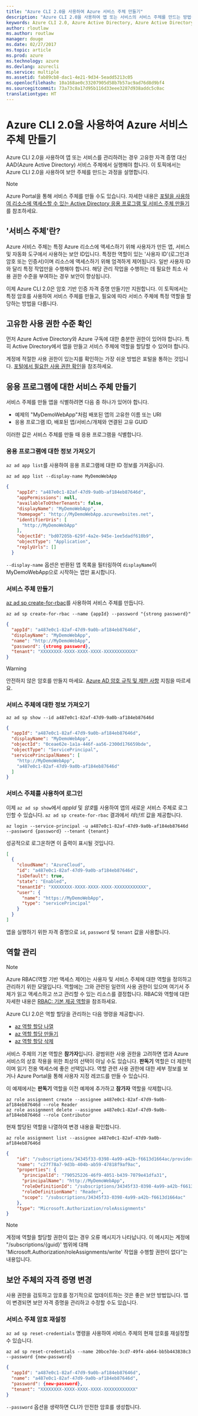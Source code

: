 ```yaml
---
title: "Azure CLI 2.0을 사용하여 Azure 서비스 주체 만들기"
description: "Azure CLI 2.0을 사용하여 앱 또는 서비스의 서비스 주체를 만드는 방법을 알아봅니다."
keywords: Azure CLI 2.0, Azure Active Directory, Azure Active Directory, AD, RBAC
author: rloutlaw
ms.author: routlaw
manager: douge
ms.date: 02/27/2017
ms.topic: article
ms.prod: azure
ms.technology: azure
ms.devlang: azurecli
ms.service: multiple
ms.assetid: fab89cb8-dac1-4e21-9d34-5eadd5213c05
ms.openlocfilehash: 10a168ae0c33207905d58b7b57ac9ad76d8d9bf4
ms.sourcegitcommit: 73a73c8a17d95b116d33eee3287d938addc5c0ac
translationtype: HT
---
```

# <a name="create-an-azure-service-principal-with-azure-cli-20"></a>Azure CLI 2.0을 사용하여 Azure 서비스 주체 만들기

Azure CLI 2.0을 사용하여 앱 또는 서비스를 관리하려는 경우 고유한 자격 증명 대신 AAD(Azure Active Directory) 서비스 주체에서 실행해야 합니다.
이 토픽에서는 Azure CLI 2.0을 사용하여 보안 주체를 만드는 과정을 설명합니다.

> [!NOTE]
> Azure Portal을 통해 서비스 주체를 만들 수도 있습니다.
> 자세한 내용은 [포털을 사용하여 리소스에 액세스할 수 있는 Active Directory 응용 프로그램 및 서비스 주체 만들기](/azure/azure-resource-manager/resource-group-create-service-principal-portal)를 참조하세요.

## <a name="what-is-a-service-principal"></a>'서비스 주체'란?

Azure 서비스 주체는 특정 Azure 리소스에 액세스하기 위해 사용자가 만든 앱, 서비스 및 자동화 도구에서 사용하는 보안 ID입니다. 특정한 역할이 있는 '사용자 ID'(로그인과 암호 또는 인증서)이며 리소스에 액세스하기 위해 엄격하게 제어됩니다. 일반 사용자 ID와 달리 특정 작업만을 수행해야 합니다. 해당 관리 작업을 수행하는 데 필요한 최소 사용 권한 수준을 부여하는 경우 보안이 향상됩니다. 

이제 Azure CLI 2.0은 암호 기반 인증 자격 증명 만들기만 지원합니다. 이 토픽에서는 특정 암호를 사용하여 서비스 주체를 만들고, 필요에 따라 서비스 주체에 특정 역할을 할당하는 방법을 다룹니다.

## <a name="verify-your-own-permission-level"></a>고유한 사용 권한 수준 확인

먼저 Azure Active Directory와 Azure 구독에 대한 충분한 권한이 있어야 합니다. 특히 Active Directory에서 앱을 만들고 서비스 주체에 역할을 할당할 수 있어야 합니다. 

계정에 적절한 사용 권한이 있는지를 확인하는 가장 쉬운 방법은 포털을 통하는 것입니다. [포털에서 필요한 사용 권한 확인](/azure/azure-resource-manager/resource-group-create-service-principal-portal.md#required-permissions)을 참조하세요.

## <a name="create-a-service-principal-for-your-application"></a>응용 프로그램에 대한 서비스 주체 만들기

서비스 주체를 만들 앱을 식별하려면 다음 중 하나가 있어야 합니다.

  * 예제의 "MyDemoWebApp"처럼 배포된 앱의 고유한 이름 또는 URI
  * 응용 프로그램 ID, 배포된 앱/서비스/개체와 연결된 고유 GUID

이러한 값은 서비스 주체를 만들 때 응용 프로그램을 식별합니다.

### <a name="get-information-about-your-application"></a>응용 프로그램에 대한 정보 가져오기

`az ad app list`를 사용하여 응용 프로그램에 대한 ID 정보를 가져옵니다.

```azurecli
az ad app list --display-name MyDemoWebApp
```

```json
{
    "appId": "a487e0c1-82af-47d9-9a0b-af184eb87646d",
    "appPermissions": null,
    "availableToOtherTenants": false,
    "displayName": "MyDemoWebApp",
    "homepage": "http://MyDemoWebApp.azurewebsites.net",
    "identifierUris": [
      "http://MyDemoWebApp"
    ],
    "objectId": "bd07205b-629f-4a2e-945e-1ee5dadf610b9",
    "objectType": "Application",
    "replyUrls": []
  }
```

`--display-name` 옵션은 반환된 앱 목록을 필터링하여 `displayName`이 MyDemoWebApp으로 시작하는 앱만 표시합니다.

### <a name="create-the-service-principal"></a>서비스 주체 만들기

[az ad sp create-for-rbac](/cli/azure/ad/sp#create-for-rbac)를 사용하여 서비스 주체를 만듭니다. 

```azurecli
az ad sp create-for-rbac --name {appId} --password "{strong password}" 
``` 

```json
{
  "appId": "a487e0c1-82af-47d9-9a0b-af184eb87646d",
  "displayName": "MyDemoWebApp",
  "name": "http://MyDemoWebApp",
  "password": {strong password},
  "tenant": "XXXXXXXX-XXXX-XXXX-XXXX-XXXXXXXXXXXX"
}
```

 > [!WARNING] 
 > 안전하지 않은 암호를 만들지 마세요.  [Azure AD 암호 규칙 및 제한 사항](/azure/active-directory/active-directory-passwords-policy) 지침을 따르세요.

### <a name="get-information-about-the-service-principal"></a>서비스 주체에 대한 정보 가져오기

```azurecli
az ad sp show --id a487e0c1-82af-47d9-9a0b-af184eb87646d
```

```json
{
  "appId": "a487e0c1-82af-47d9-9a0b-af184eb87646d",
  "displayName": "MyDemoWebApp",
  "objectId": "0ceae62e-1a1a-446f-aa56-2300d176659bde",
  "objectType": "ServicePrincipal",
  "servicePrincipalNames": [
    "http://MyDemoWebApp",
    "a487e0c1-82af-47d9-9a0b-af184eb87646d"
  ]
}
```

### <a name="sign-in-using-the-service-principal"></a>서비스 주체를 사용하여 로그인

이제 `az ad sp show`에서 *appId* 및 *암호*를 사용하여 앱의 새로운 서비스 주체로 로그인할 수 있습니다.  `az ad sp create-for-rbac` 결과에서 *테넌트* 값을 제공합니다.

```azurecli
az login --service-principal -u a487e0c1-82af-47d9-9a0b-af184eb87646d --password {password} --tenant {tenant}
``` 

성공적으로 로그온하면 이 출력이 표시될 것입니다.

```json
[
  {
    "cloudName": "AzureCloud",
    "id": "a487e0c1-82af-47d9-9a0b-af184eb87646d",
    "isDefault": true,
    "state": "Enabled",
    "tenantId": "XXXXXXXX-XXXX-XXXX-XXXX-XXXXXXXXXXXX",
    "user": {
      "name": "https://MyDemoWebApp",
      "type": "servicePrincipal"
    }
  }
]
```

앱을 실행하기 위한 자격 증명으로 `id`, `password` 및 `tenant` 값을 사용합니다. 

## <a name="managing-roles"></a>역할 관리 

> [!NOTE]
> Azure RBAC(역할 기반 액세스 제어)는 사용자 및 서비스 주체에 대한 역할을 정의하고 관리하기 위한 모델입니다.
> 역할에는 그와 관련된 일련의 사용 권한이 있으며 여기서 주체가 읽고 액세스하고 쓰고 관리할 수 있는 리소스를 결정합니다.
> RBAC와 역할에 대한 자세한 내용은 [RBAC: 기본 제공 역할](/azure/active-directory/role-based-access-built-in-roles)을 참조하세요.

Azure CLI 2.0은 역할 할당을 관리하는 다음 명령을 제공합니다.

* [az 역할 할당 나열](/cli/azure/role/assignment#list)
* [az 역할 할당 만들기](/cli/azure/role/assignment#create)
* [az 역할 할당 삭제](/cli/azure/role/assignment#delete)

서비스 주체의 기본 역할은 **참가자**입니다. 광범위한 사용 권한을 고려하면 앱과 Azure 서비스의 상호 작용을 위한 최상의 선택이 아닐 수도 있습니다. **판독기** 역할은 더 제한적이며 읽기 전용 액세스에 좋은 선택입니다. 역할 관련 사용 권한에 대한 세부 정보를 보거나 Azure Portal을 통해 사용자 지정 레코드를 만들 수 있습니다.

이 예제에서는 **판독기** 역할을 이전 예제에 추가하고 **참가자** 역할을 삭제합니다.

```azurecli
az role assignment create --assignee a487e0c1-82af-47d9-9a0b-af184eb87646d --role Reader
az role assignment delete --assignee a487e0c1-82af-47d9-9a0b-af184eb87646d --role Contributor
```

현재 할당된 역할을 나열하여 변경 내용을 확인합니다.

```azurecli
az role assignment list --assignee a487e0c1-82af-47d9-9a0b-af184eb87646d
```

```json
{
    "id": "/subscriptions/34345f33-0398-4a99-a42b-f6613d1664ac/providers/Microsoft.Authorization/roleAssignments/c27f78a7-9d3b-404b-ab59-47818f9af9ac",
    "name": "c27f78a7-9d3b-404b-ab59-47818f9af9ac",
    "properties": {
      "principalId": "790525226-46f9-4051-b439-7079e41dfa31",
      "principalName": "http://MyDemoWebApp",
      "roleDefinitionId": "/subscriptions/34345f33-0398-4a99-a42b-f6613d1664ac/providers/Microsoft.Authorization/roleDefinitions/acdd72a7-3385-48ef-bd42-f606fba81ae7",
      "roleDefinitionName": "Reader",
      "scope": "/subscriptions/34345f33-0398-4a99-a42b-f6613d1664ac"
    },
    "type": "Microsoft.Authorization/roleAssignments"
}
```

> [!NOTE] 
> 계정에 역할을 할당할 권한이 없는 경우 오류 메시지가 나타납니다.
> 이 메시지는 계정에 "/subscriptions/{guid}' 범위에 대해 'Microsoft.Authorization/roleAssignments/write' 작업을 수행할 권한이 없다"는 내용입니다.
   
## <a name="change-the-credentials-of-a-security-principal"></a>보안 주체의 자격 증명 변경

사용 권한을 검토하고 암호를 정기적으로 업데이트하는 것은 좋은 보안 방법입니다. 앱이 변경되면 보안 자격 증명을 관리하고 수정할 수도 있습니다.

### <a name="reset-a-service-principal-password"></a>서비스 주체 암호 재설정

`az ad sp reset-credentials` 명령을 사용하여 서비스 주체의 현재 암호를 재설정할 수 있습니다.

```azurecli
az ad sp reset-credentials --name 20bce7de-3cd7-49f4-ab64-bb5b443838c3 --password {new-password}
```

```json
{
  "appId": "a487e0c1-82af-47d9-9a0b-af184eb87646d",
  "name": "a487e0c1-82af-47d9-9a0b-af184eb87646d",
  "password": {new-password},
  "tenant": "XXXXXXXX-XXXX-XXXX-XXXX-XXXXXXXXXXXX"
}
```

`--password` 옵션을 생략하면 CLI가 안전한 암호를 생성합니다.